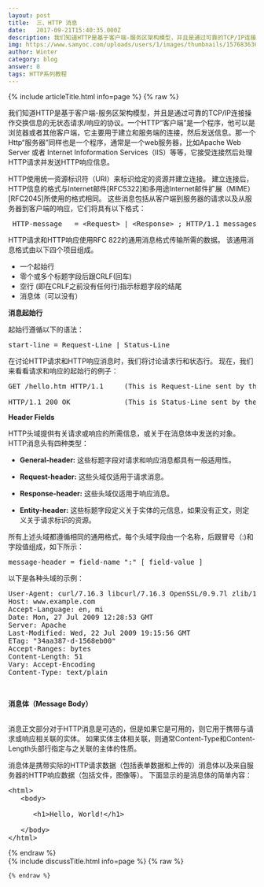 ```yaml
---
layout: post
title:  三、HTTP 消息
date:   2017-09-21T15:40:35.000Z
description: 我们知道HTTP是基于客户端-服务区架构模型，并且是通过可靠的TCP/IP连接操作交换信息的无状态请求/响应的协议。一个HTTP“客户端”是一个程序，他可以是浏...
img: https://www.samyoc.com/uploads/users/1/images/thumbnails/1576836365496.jpg
author: Winter
category: blog
answer: 0
tags: HTTP系列教程
---
```

<div class="article-root">
  <div class="article">
    {% include articleTitle.html info=page %}
    {% raw %}
    <div class="article-content"><p>我们知道HTTP是基于客户端-服务区架构模型，并且是通过可靠的TCP/IP连接操作交换信息的无状态请求/响应的协议。一个HTTP&ldquo;客户端&rdquo;是一个程序，他可以是浏览器或者其他客户端，它主要用于建立和服务端的连接，然后发送信息。那一个Http&ldquo;服务器&rdquo;同样也是一个程序，通常是一个web服务器，比如Apache Web Server 或者 Internet Infoformation Services（IIS）等等，它接受连接然后处理HTTP请求并发送HTTP响应信息。</p>

<p>HTTP使用统一资源标识符（URI）来标识给定的资源并建立连接。 建立连接后，HTTP信息的格式与Internet邮件[RFC5322]和多用途Internet邮件扩展（MIME）[RFC2045]所使用的格式相同。 这些消息包括从客户端到服务器的请求以及从服务器到客户端的响应，它们将具有以下格式：</p>

<pre>
 HTTP-message   = &lt;Request&gt; | &lt;Response&gt; ; HTTP/1.1 messages</pre>

<p>HTTP请求和HTTP响应使用RFC 822的通用消息格式传输所需的数据。 该通用消息格式由以下四个项目组成。</p>

<ul>
	<li>一个起始行</li>
	<li>零个或多个标题字段后跟CRLF(回车)</li>
	<li>空行 (即在CRLF之前没有任何行)指示标题字段的结尾</li>
	<li>消息体（可以没有）</li>
</ul>

<p><strong>消息起始行</strong></p>

<p>起始行遵循以下的语法：</p>

<pre>
start-line = Request-Line | Status-Line</pre>

<p>在讨论HTTP请求和HTTP响应消息时，我们将讨论请求行和状态行。 现在，我们来看看请求和响应的起始行的例子：</p>

<pre>
GET /hello.htm HTTP/1.1     (This is Request-Line sent by the client)

HTTP/1.1 200 OK             (This is Status-Line sent by the server)</pre>

<p><strong>Header Fields</strong></p>

<p>HTTP头域提供有关请求或响应的所需信息，或关于在消息体中发送的对象。 HTTP消息头有四种类型：</p>

<ul>
	<li>
	<p><strong>General-header:</strong>&nbsp;这些标题字段对请求和响应消息都具有一般适用性。</p>
	</li>
	<li>
	<p><strong>Request-header:</strong>&nbsp;这些头域仅适用于请求消息。</p>
	</li>
	<li>
	<p><strong>Response-header:</strong>&nbsp;这些头域仅适用于响应消息。</p>
	</li>
	<li>
	<p><strong>Entity-header:</strong>&nbsp;这些标题字段定义关于实体的元信息，如果没有正文，则定义关于请求标识的资源。</p>
	</li>
</ul>

<p>所有上述头域都遵循相同的通用格式，每个头域字段由一个名称，后跟冒号（:)和字段值组成，如下所示：</p>

<pre>
message-header = field-name &quot;:&quot; [ field-value ]</pre>

<p>以下是各种头域的示例：</p>

<pre>
User-Agent: curl/7.16.3 libcurl/7.16.3 OpenSSL/0.9.7l zlib/1.2.3
Host: www.example.com
Accept-Language: en, mi
Date: Mon, 27 Jul 2009 12:28:53 GMT
Server: Apache
Last-Modified: Wed, 22 Jul 2009 19:15:56 GMT
ETag: &quot;34aa387-d-1568eb00&quot;
Accept-Ranges: bytes
Content-Length: 51
Vary: Accept-Encoding
Content-Type: text/plain</pre>

<p>&nbsp;</p>

<p><strong>消息体（Message Body）</strong></p>

<p><br />
消息正文部分对于HTTP消息是可选的，但是如果它是可用的，则它用于携带与请求或响应相关联的实体。 如果实体主体相关联，则通常Content-Type和Content-Length头部行指定与之关联的主体的性质。</p>

<p>消息体是携带实际的HTTP请求数据（包括表单数据和上传的）消息体以及来自服务器的HTTP响应数据（包括文件，图像等）。 下面显示的是消息体的简单内容：</p>

<pre>
&lt;html&gt;
   &lt;body&gt;
   
      &lt;h1&gt;Hello, World!&lt;/h1&gt;
   
   &lt;/body&gt;
&lt;/html&gt;</pre>
</div>
    {% endraw %}
  </div>

  <div class="discuss-wrapper">
    {% include discussTitle.html info=page %}
    {% raw %}
    
    {% endraw %}
  </div>
<div>
